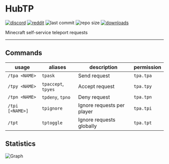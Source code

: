 # HubTP

[![discord](https://img.shields.io/discord/895546064260718622?logo=discord)](https://discord.0b0t.org)
[![reddit](https://img.shields.io/reddit/subreddit-subscribers/0b0t)](https://old.reddit.com/r/0b0t/)
![last commit](https://img.shields.io/github/last-commit/zeroBzeroT/HubTPA)
![repo size](https://img.shields.io/github/languages/code-size/zeroBzeroT/HubTPA.svg?label=repo%20size)
[![downloads](https://img.shields.io/github/downloads/zeroBzeroT/HubTPA/total)](https://github.com/zeroBzeroT/HubTPA/releases)

Minecraft self-service teleport requests

---

## Commands

| usage           | aliases             | description                | permission |
|-----------------|---------------------|----------------------------|------------|
| `/tpa <NAME>`   | `tpask`             | Send request               | `tpa.tpa`  |
| `/tpy <NAME>`   | `tpaccept`, `tpyes` | Accept request             | `tpa.tpy`  |
| `/tpn <NAME>`   | `tpdeny`, `tpno`    | Deny request               | `tpa.tpn`  |
| `/tpi [<NAME>]` | `tpignore`          | Ignore requests per player | `tpa.tpi`  |
| `/tpt`          | `tptoggle`          | Ignore requests globally   | `tpa.tpt`  |

## Statistics

![Graph](https://bstats.org/signatures/bukkit/SafeTP.svg)
